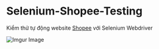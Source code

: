 # Selenium-Shopee-Testing
Kiểm thử tự động website [Shopee](https://shopee.vn/) với Selenium Webdriver

![Imgur Image](https://i.imgur.com/zVgDI5k.jpeg)
